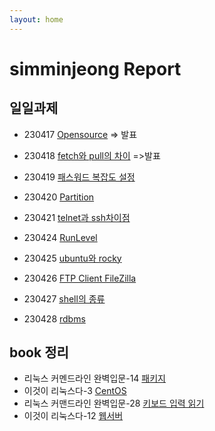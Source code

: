```yaml
---
layout: home
---
```


# simminjeong Report

## 일일과제

- 230417 [Opensource](./230417_opensource) => 발표
- 230418 [fetch와 pull의 차이](./230418_fetch_vs_pull) =>발표

- 230419 [패스워드 복잡도 설정](./230419_passwd_complexity)
- 230420 [Partition](./230420_partition)
- 230421 [telnet과 ssh차이점](./230421_telnet_ssh)
- 230424 [RunLevel](./230424_runlevel)
- 230425 [ubuntu와 rocky](./230425_ubuntu_rocky)
- 230426 [FTP Client FileZilla](./230426_ftp_client_filezilla)
- 230427 [shell의 종류](./230427_shell)
- 230428 [rdbms](./230428_rdbms)


## book 정리
 - 리눅스 커멘드라인 완벽입문-14 [패키지](./package)
 - 이것이 리눅스다-3 [CentOS](./centos_install)
- 리눅스 커맨드라인 완벽입문-28 [키보드 입력 읽기](./read)
- 이것이 리눅스다-12 [웹서버](./webserver)